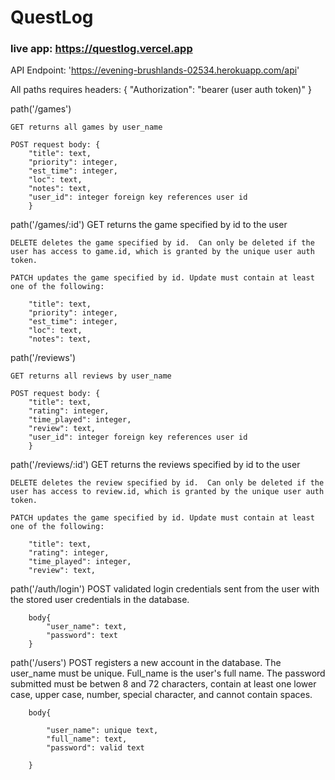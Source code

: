  # QuestLog

 ### live app: https://questlog.vercel.app
 
 
 API Endpoint: 'https://evening-brushlands-02534.herokuapp.com/api'
 
 All paths requires headers: { 
        "Authorization": "bearer (user auth token)" 
        }
 
 
 path('/games')
 
    GET returns all games by user_name
    
    POST request body: { 
        "title": text, 
        "priority": integer, 
        "est_time": integer, 
        "loc": text, 
        "notes": text, 
        "user_id": integer foreign key references user id
        }

path('/games/:id')
    GET returns the game specified by id to the user

    DELETE deletes the game specified by id.  Can only be deleted if the user has access to game.id, which is granted by the unique user auth token.

    PATCH updates the game specified by id. Update must contain at least one of the following:  

        "title": text, 
        "priority": integer, 
        "est_time": integer, 
        "loc": text, 
        "notes": text, 


path('/reviews')
 
    GET returns all reviews by user_name
    
    POST request body: { 
        "title": text, 
        "rating": integer, 
        "time_played": integer, 
        "review": text, 
        "user_id": integer foreign key references user id
        }

path('/reviews/:id')
    GET returns the reviews specified by id to the user

    DELETE deletes the review specified by id.  Can only be deleted if the user has access to review.id, which is granted by the unique user auth token.

    PATCH updates the game specified by id. Update must contain at least one of the following:  

        "title": text, 
        "rating": integer, 
        "time_played": integer, 
        "review": text, 

path('/auth/login')
    POST validated login credentials sent from the user with the stored user credentials in the database.
    
        body{
            "user_name": text,
            "password": text  
        }

path('/users')
    POST registers a new account in the database.  The user_name must be unique.  Full_name is the user's full name.  The password submitted must be betwen 8 and 72 characters, contain at least one lower case, upper case, number, special character, and cannot contain spaces.

        body{

            "user_name": unique text,
            "full_name": text,
            "password": valid text

        }
